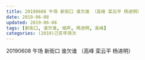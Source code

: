 ```yaml
---
title: 20190608 午场 新街口 谁欠谁 （高峰 栾云平 杨进明）
date: 2019-06-08
updated: 2019-06-08
tags: [新街口, 谁欠谁, 相声, 杨进明, 高峰]
categories: (2019)己亥年场次
---
```

20190608 午场 新街口 谁欠谁 （高峰 栾云平 杨进明）

